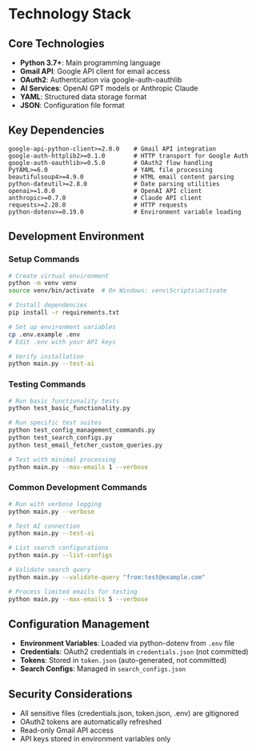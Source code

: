 # Technology Stack

## Core Technologies

- **Python 3.7+**: Main programming language
- **Gmail API**: Google API client for email access
- **OAuth2**: Authentication via google-auth-oauthlib
- **AI Services**: OpenAI GPT models or Anthropic Claude
- **YAML**: Structured data storage format
- **JSON**: Configuration file format

## Key Dependencies

```
google-api-python-client>=2.0.0    # Gmail API integration
google-auth-httplib2>=0.1.0        # HTTP transport for Google Auth
google-auth-oauthlib>=0.5.0        # OAuth2 flow handling
PyYAML>=6.0                        # YAML file processing
beautifulsoup4>=4.9.0              # HTML email content parsing
python-dateutil>=2.8.0             # Date parsing utilities
openai>=1.0.0                      # OpenAI API client
anthropic>=0.7.0                   # Claude API client
requests>=2.28.0                   # HTTP requests
python-dotenv>=0.19.0              # Environment variable loading
```

## Development Environment

### Setup Commands

```bash
# Create virtual environment
python -m venv venv
source venv/bin/activate  # On Windows: venv\Scripts\activate

# Install dependencies
pip install -r requirements.txt

# Set up environment variables
cp .env.example .env
# Edit .env with your API keys

# Verify installation
python main.py --test-ai
```

### Testing Commands

```bash
# Run basic functionality tests
python test_basic_functionality.py

# Run specific test suites
python test_config_management_commands.py
python test_search_configs.py
python test_email_fetcher_custom_queries.py

# Test with minimal processing
python main.py --max-emails 1 --verbose
```

### Common Development Commands

```bash
# Run with verbose logging
python main.py --verbose

# Test AI connection
python main.py --test-ai

# List search configurations
python main.py --list-configs

# Validate search query
python main.py --validate-query "from:test@example.com"

# Process limited emails for testing
python main.py --max-emails 5 --verbose
```

## Configuration Management

- **Environment Variables**: Loaded via python-dotenv from `.env` file
- **Credentials**: OAuth2 credentials in `credentials.json` (not committed)
- **Tokens**: Stored in `token.json` (auto-generated, not committed)
- **Search Configs**: Managed in `search_configs.json`

## Security Considerations

- All sensitive files (credentials.json, token.json, .env) are gitignored
- OAuth2 tokens are automatically refreshed
- Read-only Gmail API access
- API keys stored in environment variables only